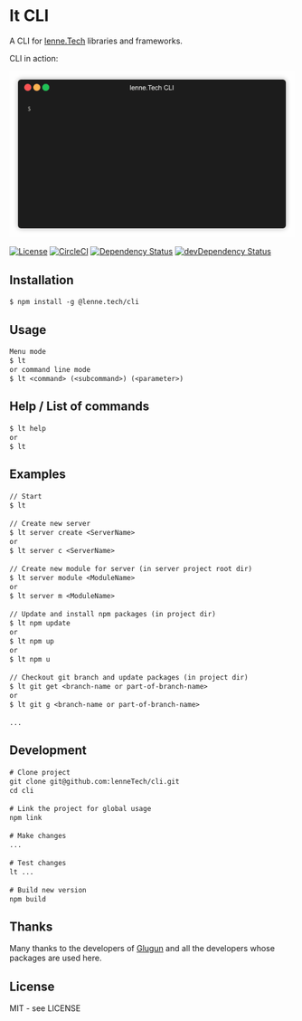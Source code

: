 # lt CLI

A CLI for [lenne.Tech](https://github.com/lenneTech) libraries and frameworks.

CLI in action:

![Gluegun Menu Demo](assets/demo.gif)

[![License](https://img.shields.io/github/license/lenneTech/cli)](/LICENSE) [![CircleCI](https://circleci.com/gh/lenneTech/cli/tree/master.svg?style=shield)](https://circleci.com/gh/lenneTech/cli/tree/master)
[![Dependency Status](https://david-dm.org/lenneTech/cli.svg)](https://david-dm.org/lenneTech/cli) [![devDependency Status](https://david-dm.org/lenneTech/cli/dev-status.svg)](https://david-dm.org/lenneTech/cli?type=dev)

<!--
[![GitHub forks](https://img.shields.io/github/forks/lenneTech/cli)](https://github.com/lenneTech/cli/fork) [![GitHub stars](https://img.shields.io/github/stars/lenneTech/cli)](https://github.com/lenneTech/cli)
-->

## Installation

```
$ npm install -g @lenne.tech/cli
```

## Usage

```
Menu mode
$ lt
or command line mode
$ lt <command> (<subcommand>) (<parameter>)
```

## Help / List of commands

```
$ lt help
or
$ lt
```

## Examples

```
// Start
$ lt

// Create new server
$ lt server create <ServerName>
or
$ lt server c <ServerName>

// Create new module for server (in server project root dir)
$ lt server module <ModuleName>
or
$ lt server m <ModuleName>

// Update and install npm packages (in project dir)
$ lt npm update
or
$ lt npm up
or
$ lt npm u

// Checkout git branch and update packages (in project dir)
$ lt git get <branch-name or part-of-branch-name>
or
$ lt git g <branch-name or part-of-branch-name>

...

```

## Development

```
# Clone project
git clone git@github.com:lenneTech/cli.git
cd cli

# Link the project for global usage
npm link

# Make changes
...

# Test changes
lt ...

# Build new version
npm build
```

## Thanks

Many thanks to the developers of [Glugun](https://infinitered.github.io/gluegun)
and all the developers whose packages are used here.

## License

MIT - see LICENSE
